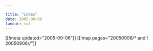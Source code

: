 ```yaml
---

title: "index"
date: 2005-09-06
layout: rut
---
```


[[!meta updated="2005-09-06"]]
[[!map pages="20050906/* and ! 20050906/*/*"]]
